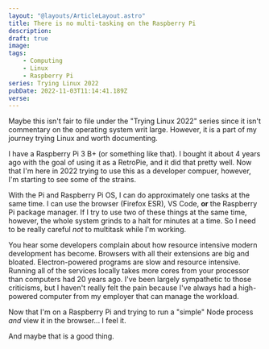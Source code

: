 ```yaml
---
layout: "@layouts/ArticleLayout.astro"
title: There is no multi-tasking on the Raspberry Pi
description: 
draft: true
image: 
tags:
	- Computing
	- Linux
	- Raspberry Pi
series: Trying Linux 2022
pubDate: 2022-11-03T11:14:41.189Z
verse: 
---
```


Maybe this isn't fair to file under the "Trying Linux 2022" series since it isn't commentary on the operating system writ large. However, it is a part of my journey trying Linux and worth documenting.

I have a Raspberry Pi 3 B+ (or something like that). I bought it about 4 years ago with the goal of using it as a RetroPie, and it did that pretty well. Now that I'm here in 2022 trying to use this as a developer compuer, however, I'm starting to see some of the strains.

With the Pi and Raspberry Pi OS, I can do approximately one tasks at the same time. I can use the browser (Firefox ESR), VS Code, **or** the Raspberry Pi package manager. If I try to use two of these things at the same time, however, the whole system grinds to a halt for minutes at a time. So I need to be really careful _not_ to multitask while I'm working.

You hear some developers complain about how resource intensive modern development has become. Browsers with all their extensions are big and bloated. Electron-powered programs are slow and resource intensive. Running all of the services locally takes more cores from your processor than computers had 20 years ago. I've been largely sympathetic to those criticisms, but I haven't really felt the pain because I've always had a high-powered computer from my employer that can manage the workload.

Now that I'm on a Raspberry Pi and trying to run a "simple" Node process _and_ view it in the browser... I feel it.

And maybe that is a good thing.
